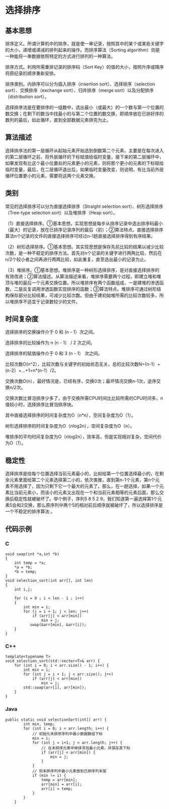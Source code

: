 # 选择排序

## 基本思想
排序定义。所谓计算机中的排序，就是使一串记录，按照其中的某个或某些关键字的大小，递增或递减的排列起来的操作。而排序算法（Sorting algorithm）则是一种能将一串数据依照特定的方式进行排列的一种算法。

排序方式。利用所需重排记录的排序码（Sort Key）的值的大小，按照升序或降序将原纪录的顺序重新安排。

排序类别。内排序可以分为插入排序（insertion sort）、选择排序（selection sort）、交换排序（exchange sort）、归并排序（merge sort）以及分配排序（distribution sort）。

选择排序法是在要排序的一组数中，选出最小（或最大）的一个数与第一个位置的数交换；在剩下的数当中找最小的与第二个位置的数交换，即顺序放在已排好序的数列的最后，如此循环，直到全部数据元素排完为止。

## 算法描述
选择排序法的第一层循环从起始元素开始选到倒数第二个元素，主要是在每次进入的第二层循环之前，将外层循环的下标赋值给临时变量，接下来的第二层循环中，如果发现有比这个最小位置处的元素更小的元素，则将那个更小的元素的下标赋给临时变量，最后，在二层循环退出后，如果临时变量改变，则说明，有比当前外层循环位置更小的元素，需要将这两个元素交换。

## 类别
常见的选择排序可以分为直接选择排序（Straight selection sort）、树形选择排序（Tree-type selection sort）以及堆排序（Heap sort）。

（1）直接选择排序。①基本思想。实现思想是每步从排序记录中选出排序码最小（最大）的记录，放在已排序记录序列的最后（前）；②算法特点。直接选择排序算法n个记录的文件的直接选择排序可经过n-1趟直接选择排序得到有序结果。

（2）树形选择排序。①基本思想。其实现思想是保存先前比较的结果以减少比较次数，是一种不稳定的排序方法。首先对n个记录的关键字进行两两比较，然后在n/2个较小者之间再进行两两比较，如此重复，直至选出最小的记录为止。

（3）堆排序。①基本思想。堆排序是一种树形选择排序，是对直接选择排序的有效改进；②算法描述。从算法描述来看，堆排序需要两个过程，即建立堆和堆顶与堆的最后一个元素交换位置。所以堆排序有两个函数组成，一是建堆的渗透函数，二是反复调用渗透函数实现排序的函数；③算法特点。堆排序可通过树形结构保存部分比较结果，可减少比较次数。但由于建初始堆所需的比较次数较多，所以堆排序不适宜于记录数较少的文件。

## 时间复杂度
选择排序的交换操作介于 0 和 (n - 1）次之间。

选择排序的比较操作为 n (n - 1） / 2 次之间。

选择排序的赋值操作介于 0 和 3 (n - 1） 次之间。

比较次数O(n^2），比较次数与关键字的初始状态无关，总的比较次数N=(n-1）+(n-2）+...+1=n*(n-1）/2。

交换次数O(n），最好情况是，已经有序，交换0次；最坏情况交换n-1次，逆序交换n/2次。

交换次数比冒泡排序少多了，由于交换所需CPU时间比比较所需的CPU时间多，n值较小时，选择排序比冒泡排序快。

其中直接选择排序的时间复杂度为O（n*n），空间复杂度为O（1）。

树形选择排序的时间复杂度为O（nlog2n），空间复杂度为O（n）。

堆排序的平均时间复杂度为O（nlog2n），效率高，但是实现相对复杂，空间代价为O（1）。

## 稳定性
选择排序是给每个位置选择当前元素最小的，比如给第一个位置选择最小的，在剩余元素里面给第二个元素选择第二小的，依次类推，直到第n-1个元素，第n个元素不用选择了，因为只剩下它一个最大的元素了。那么，在一趟选择，如果一个元素比当前元素小，而该小的元素又出现在一个和当前元素相等的元素后面，那么交换后稳定性就被破坏了。举个例子，序列5 8 5 2 9，我们知道第一遍选择第1个元素5会和2交换，那么原序列中两个5的相对前后顺序就被破坏了，所以选择排序是一个不稳定的排序算法 。

## 代码示例
### C
```
void swap(int *a,int *b) 
{
    int temp = *a;
    *a = *b;
    *b = temp;
}
void selection_sort(int arr[], int len) 
{
    int i,j;
 
    for (i = 0 ; i < len - 1 ; i++) 
    {
        int min = i;
        for (j = i + 1; j < len; j++)     
            if (arr[j] < arr[min])    
                min = j;    
           swap(&arr[min], &arr[i]);    
    }
}
```
### C++
```
template<typename T> 
void selection_sort(std::vector<T>& arr) {
    for (int i = 0; i < arr.size() - 1; i++) {
        int min = i;
        for (int j = i + 1; j < arr.size(); j++)
            if (arr[j] < arr[min])
                min = j;
        std::swap(arr[i], arr[min]);
    }
}
```
### Java
```
public static void selectionSort(int[] arr) {
        int min, temp;
        for (int i = 0; i < arr.length; i++) {
            // 初始化未排序序列中最小数据数组下标
            min = i;
            for (int j = i+1; j < arr.length; j++) {
                // 在未排序元素中继续寻找最小元素，并保存其下标
                if (arr[j] < arr[min]) {
                    min = j;
                }
            }
            // 将未排序列中最小元素放到已排序列末尾
            if (min != i) {
                temp = arr[min];
                arr[min] = arr[i];
                arr[i] = temp;
            }
        }
    }
```
